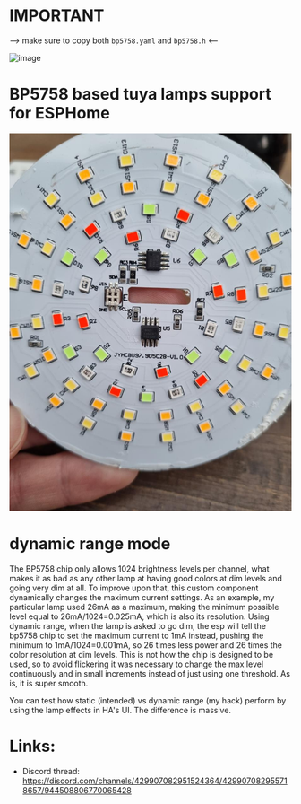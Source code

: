 # IMPORTANT
--> make sure to copy both `bp5758.yaml` and `bp5758.h` <--

![image](https://esphome.io/_images/made-for-esphome-black-on-white.svg)
# BP5758 based tuya lamps support for ESPHome
![image](./lamp-example.jpeg)

# dynamic range mode

The BP5758 chip only allows 1024 brightness levels per channel, what makes it as bad as any other lamp at having good colors at dim levels and going very dim at all.
To improve upon that, this custom component dynamically changes the maximum current settings. As an example, my particular lamp used 26mA as a maximum, making the minimum possible level equal to 26mA/1024=0.025mA, which is also its resolution. Using dynamic range, when the lamp is asked to go dim, the esp will tell the bp5758 chip to set the maximum current to 1mA instead, pushing the minimum  to 1mA/1024=0.001mA, so 26 times less power and 26 times the color resolution at dim levels.
This is not how the chip is designed to be used, so to avoid flickering it was necessary to change the max level continuously and in small increments instead of just using one threshold. As is, it is super smooth.


You can test how static (intended) vs dynamic range (my hack) perform by using the lamp effects in HA's UI. The difference is massive.

# Links:

* Discord thread: https://discord.com/channels/429907082951524364/429907082955718657/944508806770065428